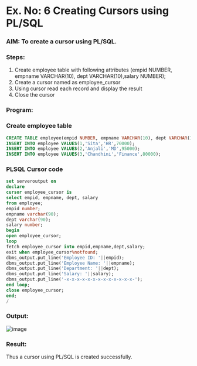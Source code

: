 # Ex. No: 6 Creating Cursors using PL/SQL

### AIM: To create a cursor using PL/SQL.

### Steps:
1. Create employee table with following attributes (empid NUMBER, empname VARCHAR(10), dept VARCHAR(10),salary NUMBER);
2. Create a cursor named as employee_cursor
3. Using cursor read each record and display the result
4. Close the cursor

### Program:
### Create employee table
```sql
CREATE TABLE employee(empid NUMBER, empname VARCHAR(10), dept VARCHAR(10), salary NUMBER);
INSERT INTO employee VALUES(1,'Sita','HR',70000);
INSERT INTO employee VALUES(2,'Anjali','MD',95000);
INSERT INTO employee VALUES(3,'Chandhini','Finance',80000);
```
### PLSQL Cursor code
```sql
set serveroutput on
declare
cursor employee_cursor is
select empid, empname, dept, salary
from employee;
empid number;
empname varchar(90);
dept varchar(90);
salary number;
begin
open employee_cursor;
loop
fetch employee_cursor into empid,empname,dept,salary;
exit when employee_cursor%notfound;
dbms_output.put_line('Employee ID: '||empid);
dbms_output.put_line('Employee Name: '||empname);
dbms_output.put_line('Department: '||dept);
dbms_output.put_line('Salary: '||salary);
dbms_output.put_line('-x-x-x-x-x-x-x-x-x-x-x-x-x-');
end loop;
close employee_cursor;
end;
/
```
### Output:
![image](https://github.com/DHARINIPV/Ex-no-6-Creating-Cursors-using-PL-SQL/assets/119400845/15a223bf-f523-402f-a961-a9d834a2b6f4)

### Result:
Thus a cursor using PL/SQL is created successfully.
